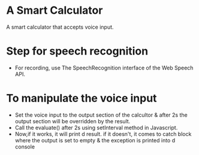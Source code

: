 # A Smart Calculator
A smart calculator that accepts voice input.
# Step for speech recognition
- For recording, use The SpeechRecognition interface of the Web Speech API.
#  To manipulate the voice input
- Set the voice input to the output section of the calcultor & after 2s the output section will be overridden by the result.
- Call the evaluate() after 2s using setInterval method in Javascript.
- Now,if it works, it will print d result. if it doesn't, it comes to catch block where the output is set to empty & the exception is printed into d console
